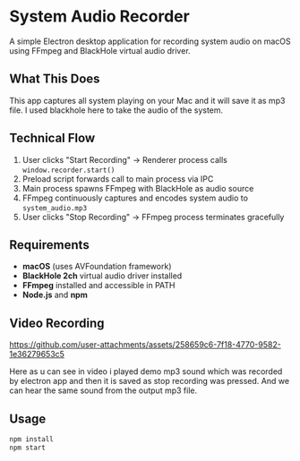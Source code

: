 # System Audio Recorder

A simple Electron desktop application for recording system audio on macOS using FFmpeg and BlackHole virtual audio driver.

## What This Does

This app captures all system playing on your Mac and it will save it as mp3 file. I used blackhole here to take the audio of the system. 


## Technical Flow

1. User clicks "Start Recording" → Renderer process calls `window.recorder.start()`
2. Preload script forwards call to main process via IPC
3. Main process spawns FFmpeg with BlackHole as audio source
4. FFmpeg continuously captures and encodes system audio to `system_audio.mp3`
5. User clicks "Stop Recording" → FFmpeg process terminates gracefully

## Requirements

- **macOS** (uses AVFoundation framework)
- **BlackHole 2ch** virtual audio driver installed
- **FFmpeg** installed and accessible in PATH
- **Node.js** and **npm**

## Video Recording 

https://github.com/user-attachments/assets/258659c6-7f18-4770-9582-1e36279653c5

Here as u can see in video i played demo mp3 sound which was recorded by electron app and then it is saved as stop recording was pressed. And we can hear the same sound from the output mp3 file.

## Usage

```bash
npm install
npm start
```

